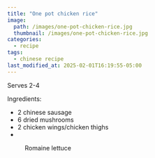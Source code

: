 ```yaml
---
title: "One pot chicken rice"
image: 
  path: /images/one-pot-chicken-rice.jpg
  thumbnail: /images/one-pot-chicken-rice.jpg
categories:
  - recipe
tags:
  - chinese recipe
last_modified_at: 2025-02-01T16:19:55-05:00
---
```


Serves 2-4

Ingredients:
* 2 chinese sausage
* 6 dried mushrooms
* 2 chicken wings/chicken thighs
* 

<figure class="align-left">
  <a href="#"><img src="{{ '/images/chicken-rice-mixed.jpg' | absolute_url }}" alt=""></a>
  <figcaption>Romaine lettuce</figcaption>
</figure> 

